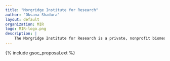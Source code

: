 ```yaml
---
title: "Morgridge Institute for Research"
author: "Oksana Shadura"
layout: default
organization: MIR
logo: MIR-logo.png
description: |
    The Morgridge Institute for Research is a private, nonprofit biomedical research institute in Madison, Wis., affiliated with the University of Wisconsin–Madison. The institute works to improve human health by conducting, enabling and translating interdisciplinary biomedical research. Research in regenerative biology, virology, medical devices and core computational technology is currently underway. 
---
```


{% include gsoc_proposal.ext %}